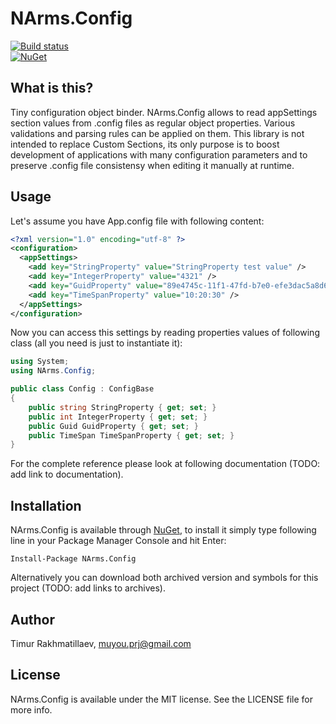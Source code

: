 ﻿# NArms.Config

[![Build status](https://ci.appveyor.com/api/projects/status/s7me5u8cfiw2mrrk)](https://ci.appveyor.com/project/Eskat0n/narms-config)  
[![NuGet](https://img.shields.io/nuget/dt/Microsoft.AspNet.Mvc.svg)](http://www.nuget.org/packages/NArms.Config)

## What is this?

Tiny configuration object binder. NArms.Config allows to read appSettings section values from .config files as regular object properties. 
Various validations and parsing rules can be applied on them. This library is not intended to replace Custom Sections, its only purpose is 
to boost development of applications with many configuration parameters and to preserve .config file consistensy when editing it 
manually at runtime.

## Usage

Let's assume you have App.config file with following content:

```xml
<?xml version="1.0" encoding="utf-8" ?>
<configuration>
  <appSettings>
    <add key="StringProperty" value="StringProperty test value" />
    <add key="IntegerProperty" value="4321" />
    <add key="GuidProperty" value="89e4745c-11f1-47fd-b7e0-efe3dac5a8d6" />
    <add key="TimeSpanProperty" value="10:20:30" />
  </appSettings>
</configuration>
```

Now you can access this settings by reading properties values of following class (all you need is just to instantiate it):

```c#
using System;
using NArms.Config;

public class Config : ConfigBase
{
    public string StringProperty { get; set; }
    public int IntegerProperty { get; set; }
    public Guid GuidProperty { get; set; }   
    public TimeSpan TimeSpanProperty { get; set; } 
}
```

For the complete reference please look at following documentation (TODO: add link to documentation).

## Installation

NArms.Config is available through [NuGet](http://www.nuget.org/packages/NArms.Config), to install it simply type following line in your Package Manager Console and hit Enter:

    Install-Package NArms.Config

Alternatively you can download both archived version and symbols for this project (TODO: add links to archives).

## Author

Timur Rakhmatillaev, muyou.prj@gmail.com

## License

NArms.Config is available under the MIT license. See the LICENSE file for more info.
